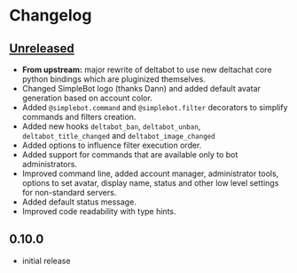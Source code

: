 # Changelog

## [Unreleased][unreleased]

- **From upstream:** major rewrite of deltabot to use new deltachat core python bindings
  which are pluginized themselves.
- Changed SimpleBot logo (thanks Dann) and added default avatar
  generation based on account color.
- Added `@simplebot.command` and `@simplebot.filter` decorators to
  simplify commands and filters creation.
- Added new hooks `deltabot_ban`, `deltabot_unban`,
  `deltabot_title_changed` and `deltabot_image_changed`
- Added options to influence filter execution order.
- Added support for commands that are available only to bot administrators.
- Improved command line, added account manager, administrator tools,
  options to set avatar, display name, status and other low level
  settings for non-standard servers.
- Added default status message.
- Improved code readability with type hints.

## 0.10.0

- initial release


[unreleased]: https://github.com/simplebot-org/simplebot/compare/v0.10.0...HEAD
